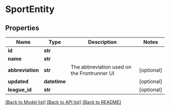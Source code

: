 # SportEntity

## Properties
Name | Type | Description | Notes
------------ | ------------- | ------------- | -------------
**id** | **str** |  | 
**name** | **str** |  | 
**abbreviation** | **str** | The abbreviation used on the Frontrunner UI | [optional] 
**updated** | **datetime** |  | [optional] 
**league_id** | **str** |  | [optional] 

[[Back to Model list]](../README.md#documentation-for-models) [[Back to API list]](../README.md#documentation-for-api-endpoints) [[Back to README]](../README.md)

